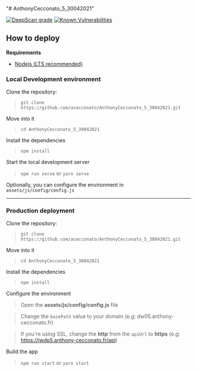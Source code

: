 "# AnthonyCecconato_5_30042021" 

[![DeepScan grade](https://deepscan.io/api/teams/14397/projects/17524/branches/404625/badge/grade.svg)](https://deepscan.io/dashboard#view=project&tid=14397&pid=17524&bid=404625)
[![Known Vulnerabilities](https://snyk.io/test/github/acecconato/AnthonyCecconato_5_30042021/badge.svg)](https://snyk.io/test/github/acecconato/AnthonyCecconato_5_30042021)

## How to deploy

**Requirements**
- [Nodejs (LTS recommended)](https://nodejs.org/en/)

### Local Development environment

Clone the repository:
> `git clone https://github.com/acecconato/AnthonyCecconato_5_30042021.git`

Move into it
> `cd AnthonyCecconato_5_30042021`

Install the dependencies
> `npm install`

Start the local development server

> `npm run serve` or `yarn serve`

Optionally, you can configure the environment in `assets/js/config/config.js`

---

### Production deployment

Clone the repository:
> `git clone https://github.com/acecconato/AnthonyCecconato_5_30042021.git`
> 
Move into it
> `cd AnthonyCecconato_5_30042021`

Install the dependencies
> `npm install`
> 
Configure the environment
> Open the **assets/js/config/config.js** file

> Change the `basePath` value to your domain (e.g: dw05.anthony-cecconato.fr)
 
> If you're using SSL, change the **http** from the `apiUrl` to **https** (e.g: https://jwdp5.anthony-cecconato.fr/api)

Build the app
> `npm run start` or `yarn start`
